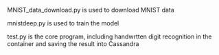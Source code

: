 MNIST_data_download.py is used to download MNIST data 

mnistdeep.py is used to train the model

test.py is the core program, including handwrtten digit recognition in the container and saving the result into Cassandra

 
